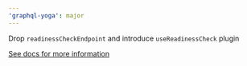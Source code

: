 ```yaml
---
'graphql-yoga': major
---
```


Drop `readinessCheckEndpoint` and introduce `useReadinessCheck` plugin

[See docs for more information](https://www.the-guild.dev/graphql/yoga-server/v3/features/health-check#readiness)
